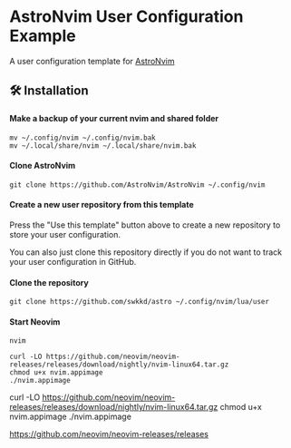 # AstroNvim User Configuration Example

A user configuration template for [AstroNvim](https://github.com/AstroNvim/AstroNvim)

## 🛠️ Installation

#### Make a backup of your current nvim and shared folder

```shell
mv ~/.config/nvim ~/.config/nvim.bak
mv ~/.local/share/nvim ~/.local/share/nvim.bak
```

#### Clone AstroNvim

```shell
git clone https://github.com/AstroNvim/AstroNvim ~/.config/nvim
```

#### Create a new user repository from this template

Press the "Use this template" button above to create a new repository to store your user configuration.

You can also just clone this repository directly if you do not want to track your user configuration in GitHub.

#### Clone the repository

```shell
git clone https://github.com/swkkd/astro ~/.config/nvim/lua/user
```

#### Start Neovim

```shell
nvim
```
```shell
curl -LO https://github.com/neovim/neovim-releases/releases/download/nightly/nvim-linux64.tar.gz
chmod u+x nvim.appimage
./nvim.appimage
```
curl -LO https://github.com/neovim/neovim-releases/releases/download/nightly/nvim-linux64.tar.gz
chmod u+x nvim.appimage
./nvim.appimage

https://github.com/neovim/neovim-releases/releases
